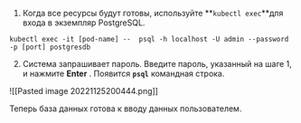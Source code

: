 
1. Когда все ресурсы будут готовы, используйте **`kubectl exec`**для входа в экземпляр PostgreSQL.

```
kubectl exec -it [pod-name] --  psql -h localhost -U admin --password -p [port] postgresdb
```

2. Система запрашивает пароль. Введите пароль, указанный на шаге 1, и нажмите **Enter** . Появится **`psql`** командная строка.

![[Pasted image 20221125200444.png]]

Теперь база данных готова к вводу данных пользователем.






